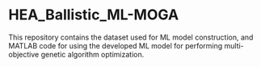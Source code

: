 # HEA_Ballistic_ML-MOGA
This repository contains the dataset used for ML model construction, and MATLAB code for using the developed ML model for performing multi-objective genetic algorithm optimization.

